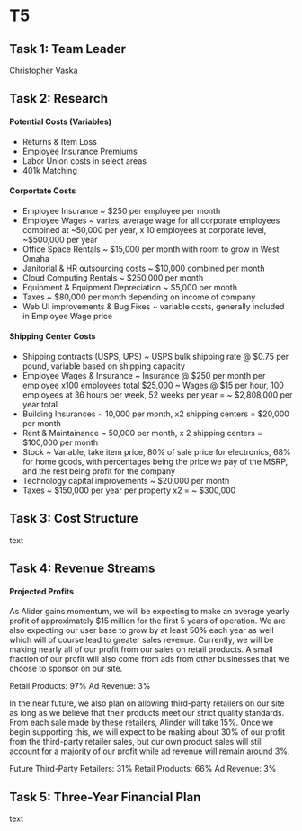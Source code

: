 # T5

## Task 1: Team Leader
Christopher Vaska


## Task 2: Research

#### Potential Costs (Variables)
- Returns & Item Loss
- Employee Insurance Premiums 
- Labor Union costs in select areas
- 401k Matching

#### Corportate Costs
- Employee Insurance ~ $250 per employee per month
- Employee Wages ~ varies, average wage for all corporate employees combined at ~50,000 per year, x 10 employees at corporate level,                                                                                                                     ~$500,000 per year
- Office Space Rentals ~ $15,000 per month with room to grow in West Omaha
- Janitorial & HR outsourcing costs ~ $10,000 combined per month
- Cloud Computing Rentals ~ $250,000 per month
- Equipment & Equipment Depreciation ~ $5,000 per month
- Taxes ~ $80,000 per month depending on income of company
- Web UI improvements & Bug Fixes ~ variable costs, generally included in Employee Wage price

#### Shipping Center Costs
- Shipping contracts (USPS, UPS) ~ USPS bulk shipping rate @ $0.75 per pound, variable based on shipping capacity
- Employee Wages & Insurance ~ Insurance @ $250 per month per employee x100 employees total $25,000
                             ~ Wages @ $15 per hour, 100 employees at 36 hours per week, 52 weeks per year = ~ $2,808,000 per year total
- Building Insurances ~ 10,000 per month, x2 shipping centers = $20,000 per month
- Rent & Maintainance ~ 50,000 per month, x 2 shipping centers = $100,000 per month
- Stock ~ Variable, take item price, 80% of sale price for electronics, 68% for home goods, with percentages being the price we pay of                                                                                 the MSRP, and the rest being profit for the company
- Technology capital improvements ~ $20,000 per month
- Taxes ~ $150,000 per year per property x2 = ~ $300,000


## Task 3: Cost Structure

text


## Task 4: Revenue Streams

#### Projected Profits

As Alider gains momentum, we will be expecting to make an average yearly profit of approximately $15 million for the first 5 years of operation. We are also expecting our user base to grow by at least 50% each year as well which will of course lead to greater sales revenue. Currently, we will be making nearly all of our profit from our sales on retail products. A small fraction of our profit will also come from ads from other businesses that we choose to sponsor on our site.

Retail Products: 97%
Ad Revenue: 3%

In the near future, we also plan on allowing third-party retailers on our site as long as we believe that their products meet our strict quality standards. From each sale made by these retailers, Alinder will take 15%. Once we begin supporting this, we will expect to be making about 30% of our profit from the third-party retailer sales, but our own product sales will still account for a majority of our profit while ad revenue will remain around 3%.

Future Third-Party Retailers: 31%
Retail Products: 66%
Ad Revenue: 3%


## Task 5: Three-Year Financial Plan

text
